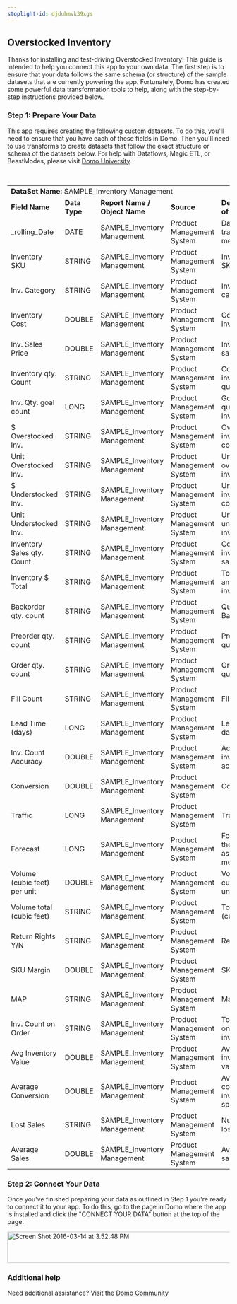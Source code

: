 ```yaml
---
stoplight-id: djduhmvk39xgs
---
```


<div class="col-md-12 content-panel">
                <h2>Overstocked Inventory</h2>
                <p></p><p>Thanks for installing and test-driving <span id="title">Overstocked Inventory</span>! This guide is intended to help you connect this app to your own data. The first step is to ensure that your data follows the same schema (or structure) of the sample datasets that are currently powering the app. Fortunately, Domo has created some powerful data transformation tools to help, along with the step-by-step instructions provided below.</p><div class="doc-row" id="Step%201:%20Identify%20Required%20Data%20Fields"><h3 class="doc-row-title">Step 1: Prepare Your Data</h3><div class="small-pad-bottom"><p>This app requires creating the following custom datasets. To do this, you'll need to ensure that you have each of these fields in Domo. Then you'll need to use transforms to create datasets that follow the exact structure or schema of the datasets below. For help with Dataflows, Magic ETL, or BeastModes, please visit <a href="https://university.domo.com/" target="_blank">Domo University</a>.</p></div>
                <br>
                <div id="custom-data-container"><table id="SAMPLE_Inventory-Management"><tbody><tr><td colspan="6"><strong>DataSet Name:</strong> <span class="value">SAMPLE_Inventory Management</span></td></tr><!--tr>    <td colspan="6"></td></tr--><tr><td><strong>Field Name</strong></td><td><strong>Data Type</strong></td><td><strong>Report Name / Object Name</strong></td><td><strong>Source </strong></td><td colspan="2"><strong>Description of Field</strong></td></tr><tr><td>_rolling_Date</td><td>DATE</td><td>SAMPLE_Inventory Management</td><td>Product Management System</td><td colspan="2">Date of tracked metrics</td></tr><tr><td>Inventory SKU</td><td>STRING</td><td>SAMPLE_Inventory Management</td><td>Product Management System</td><td colspan="2">Inventory SKU's </td></tr><tr><td>Inv. Category</td><td>STRING</td><td>SAMPLE_Inventory Management</td><td>Product Management System</td><td colspan="2">Inventory in category</td></tr><tr><td>Inventory Cost</td><td>DOUBLE</td><td>SAMPLE_Inventory Management</td><td>Product Management System</td><td colspan="2">Cost of inventory</td></tr><tr><td>Inv. Sales Price</td><td>DOUBLE</td><td>SAMPLE_Inventory Management</td><td>Product Management System</td><td colspan="2">Inventory sales price</td></tr><tr><td>Inventory qty. Count</td><td>STRING</td><td>SAMPLE_Inventory Management</td><td>Product Management System</td><td colspan="2">Count of inventory quantity</td></tr><tr><td>Inv. Qty. goal count</td><td>LONG</td><td>SAMPLE_Inventory Management</td><td>Product Management System</td><td colspan="2">Goal of quantity of inventory</td></tr><tr><td>$ Overstocked Inv.</td><td>STRING</td><td>SAMPLE_Inventory Management</td><td>Product Management System</td><td colspan="2">Overstocked inventory cost</td></tr><tr><td>Unit Overstocked Inv.</td><td>STRING</td><td>SAMPLE_Inventory Management</td><td>Product Management System</td><td colspan="2">Unit overstocked inventory</td></tr><tr><td>$ Understocked Inv.</td><td>STRING</td><td>SAMPLE_Inventory Management</td><td>Product Management System</td><td colspan="2">Unverstocked inventory cost</td></tr><tr><td>Unit Understocked Inv.</td><td>STRING</td><td>SAMPLE_Inventory Management</td><td>Product Management System</td><td colspan="2">Unit understocked inventory</td></tr><tr><td>Inventory Sales qty. Count</td><td>STRING</td><td>SAMPLE_Inventory Management</td><td>Product Management System</td><td colspan="2">Count of inventory sales quantity</td></tr><tr><td>Inventory $ Total</td><td>STRING</td><td>SAMPLE_Inventory Management</td><td>Product Management System</td><td colspan="2">Total dollary amount of inventory</td></tr><tr><td>Backorder qty. count</td><td>STRING</td><td>SAMPLE_Inventory Management</td><td>Product Management System</td><td colspan="2">Quantity of Backlong </td></tr><tr><td>Preorder qty. count</td><td>STRING</td><td>SAMPLE_Inventory Management</td><td>Product Management System</td><td colspan="2">Preorder quantity </td></tr><tr><td>Order qty. count</td><td>STRING</td><td>SAMPLE_Inventory Management</td><td>Product Management System</td><td colspan="2">Order quantity </td></tr><tr><td>Fill Count</td><td>STRING</td><td>SAMPLE_Inventory Management</td><td>Product Management System</td><td colspan="2">Fill count</td></tr><tr><td>Lead Time (days)</td><td>LONG</td><td>SAMPLE_Inventory Management</td><td>Product Management System</td><td colspan="2">Lead time in days</td></tr><tr><td>Inv. Count Accuracy</td><td>DOUBLE</td><td>SAMPLE_Inventory Management</td><td>Product Management System</td><td colspan="2">Accuracy of inventory acount</td></tr><tr><td>Conversion</td><td>DOUBLE</td><td>SAMPLE_Inventory Management</td><td>Product Management System</td><td colspan="2">Conversion</td></tr><tr><td>Traffic</td><td>LONG</td><td>SAMPLE_Inventory Management</td><td>Product Management System</td><td colspan="2">Traffic</td></tr><tr><td>Forecast</td><td>LONG</td><td>SAMPLE_Inventory Management</td><td>Product Management System</td><td colspan="2">Forecast of the associated metrics</td></tr><tr><td>Volume (cubic feet) per unit</td><td>DOUBLE</td><td>SAMPLE_Inventory Management</td><td>Product Management System</td><td colspan="2">Volume in cubic feet per unit</td></tr><tr><td>Volume total (cubic feet)</td><td>STRING</td><td>SAMPLE_Inventory Management</td><td>Product Management System</td><td colspan="2">Total volume (cubit feet)</td></tr><tr><td>Return Rights Y/N</td><td>STRING</td><td>SAMPLE_Inventory Management</td><td>Product Management System</td><td colspan="2">Return rights </td></tr><tr><td>SKU Margin</td><td>DOUBLE</td><td>SAMPLE_Inventory Management</td><td>Product Management System</td><td colspan="2">SKU margin</td></tr><tr><td>MAP</td><td>STRING</td><td>SAMPLE_Inventory Management</td><td>Product Management System</td><td colspan="2">Map</td></tr><tr><td>Inv. Count on Order</td><td>STRING</td><td>SAMPLE_Inventory Management</td><td>Product Management System</td><td colspan="2">Total count on orders in inventory</td></tr><tr><td>Avg Inventory Value</td><td>DOUBLE</td><td>SAMPLE_Inventory Management</td><td>Product Management System</td><td colspan="2">Average inventory value</td></tr><tr><td>Average Conversion</td><td>DOUBLE</td><td>SAMPLE_Inventory Management</td><td>Product Management System</td><td colspan="2">Average conversion of inventory space</td></tr><tr><td>Lost Sales</td><td>STRING</td><td>SAMPLE_Inventory Management</td><td>Product Management System</td><td colspan="2">Number of lost sales</td></tr><tr><td>Average Sales</td><td>DOUBLE</td><td>SAMPLE_Inventory Management</td><td>Product Management System</td><td colspan="2">Average sales</td></tr></tbody></table><div class="doc-row medium-pad-top">
                <h3 class="doc-row-title">Step 2: Connect Your Data</h3>
                <div class="small-pad-bottom">
                    <p>Once you've finished preparing your data as outlined in Step 1 you're ready to connect it to your app. To do this, go to the page in Domo where the app is installed and click the "CONNECT YOUR DATA" button at the top of the page.</p>
                    <p class="small-pad">
                    <img class="alignnone size-full wp-image-1207" src="https://s3.amazonaws.com/development.domo.com/wp-content/uploads/2016/03/14155707/Screen-Shot-2016-03-14-at-3.52.48-PM1.png" alt="Screen Shot 2016-03-14 at 3.52.48 PM" width="1158" height="71">
                    </p>
                    <div id="ooyalaplayer-IyYTc1MjE61NwLdtrxXvZuhH-dSGbWnR" class="ooyalaplayer"></div>
                    <script>
                        OO.ready(function() {
                            OO.Player.create("ooyalaplayer-IyYTc1MjE61NwLdtrxXvZuhH-dSGbWnR", "IyYTc1MjE61NwLdtrxXvZuhH-dSGbWnR", {
                                height: 380
                            });
                        });
                    </script>
                </div>
                <h3 class="doc-row-title">Additional help</h3>
                <div class="small-pad-bottom">
                    <p>Need additional assistance? Visit the <a href="https://dojo.domo.com">Domo Community</a></p>
                </div>
            </div></div></div><p></p>            </div>
